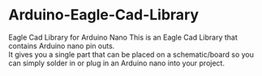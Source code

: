 <h1>Arduino-Eagle-Cad-Library</h1>
<p>Eagle Cad Library for Arduino Nano This is an Eagle Cad Library that contains Arduino nano pin outs.
<br>
It gives you a single part that can be placed on a schematic/board so you can simply solder in or plug in an Arduino nano into your project.</p>
